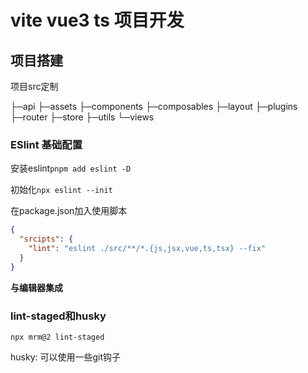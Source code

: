 # vite vue3 ts 项目开发

## 项目搭建

项目src定制

├─api
├─assets
├─components
├─composables
├─layout
├─plugins
├─router
├─store
├─utils
└─views

### ESlint 基础配置

安装eslint`pnpm add eslint -D`

初始化`npx eslint --init`

在package.json加入使用脚本

```json
{
  "srcipts": {
    "lint": "eslint ./src/**/*.{js,jsx,vue,ts,tsx} --fix"
  }
}
```

**与编辑器集成**

### lint-staged和husky

`npx mrm@2 lint-staged`

husky: 可以使用一些git钩子
